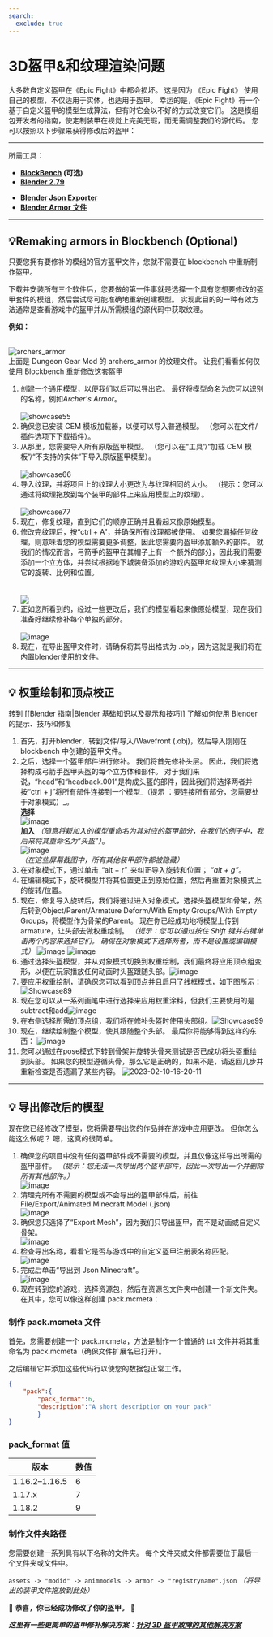 ```yaml
---
search:
  exclude: true
---
```

# 3D盔甲&和纹理渲染问题

大多数自定义盔甲在《Epic Fight》中都会损坏。 这是因为 《Epic Fight》 使用自己的模型，不仅适用于实体，也适用于盔甲。 幸运的是，《Epic Fight》有一个基于自定义盔甲的模型生成算法，但有时它会以不好的方式改变它们。 这是模组包开发者的指南，使定制装甲在视觉上完美无瑕，而无需调整我们的源代码。 您可以按照以下步骤来获得修改后的盔甲：

***
所需工具：<br>

* **[BlockBench](https://www.blockbench.net/) (可选)**<br>
* **[Blender 2.79](https://download.blender.org/release/Blender2.79/)**<br>
- **[Blender Json Exporter](https://github.com/Yesssssman/blender-json-exporter)**<br>
- **[Blender Armor 文件](https://drive.google.com/file/d/15xYnpmkmlJaEnw3Y7bykpqmjx1Rr9Koh/view?usp=share_link)**<br>

***
## 💡Remaking armors in Blockbench (Optional)
只要您拥有要修补的模组的官方盔甲文件，您就不需要在 blockbench 中重新制作盔甲。

下载并安装所有三个软件后，您要做的第一件事就是选择一个具有您想要修改的盔甲套件的模组，然后尝试尽可能准确地重新创建模型。 实现此目的的一种有效方法通常是查看游戏中的盔甲并从所需模组的源代码中获取纹理。

 **例如：**

<br>![archers_armor](https://user-images.githubusercontent.com/77132244/215155978-874a293e-71ea-4690-adf3-059e45a37ed8.png) <br>上面是 Dungeon Gear Mod 的 archers_armor 的纹理文件。 让我们看看如何仅使用 Blockbench 重新修改这套盔甲<br>
1. 创建一个通用模型，以便我们以后可以导出它。 最好将模型命名为您可以识别的名称，例如*Archer's Armor*。<br>  
   ![showcase55](https://user-images.githubusercontent.com/77132244/215159597-aac5fdb1-45f1-4084-8f18-50baae9df6f0.jpg)<br>
2. 确保您已安装 CEM 模板加载器，以便可以导入普通模型。 （您可以在文件/插件选项下下载插件）。<br>
3. 从那里，您需要导入所有原版盔甲模型。 （您可以在“工具”/“加载 CEM 模板”/“不支持的实体”下导入原版盔甲模型）。<br>  
   ![showcase66](https://user-images.githubusercontent.com/77132244/215161290-8ecb58ec-55e3-4297-8f46-48551a0769d7.jpg)<br>
4. 导入纹理，并将项目上的纹理大小更改为与纹理相同的大小。 （提示：您可以通过将纹理拖放到每个装甲的部件上来应用模型上的纹理）。<br>  
   ![showcase77](https://user-images.githubusercontent.com/77132244/215230534-6eb84ed6-1afb-4a44-bdf2-3ef98bfccdc6.jpg)<br>
5. 现在，修复纹理，直到它们的顺序正确并且看起来像原始模型。<br>
6. 修改完纹理后，按“ctrl + A”，并确保所有纹理都被使用。 如果您漏掉任何纹理，则意味着您的模型需要更多调整，因此您需要向盔甲添加额外的部件。 就我们的情况而言，弓箭手的盔甲在其帽子上有一个额外的部分，因此我们需要添加一个立方体，并尝试根据地下城装备添加的游戏内盔甲和纹理大小来猜测它的旋转、比例和位置。<br>  
   <br>  <a href="url"><img src="https://user-images.githubusercontent.com/77132244/215236925-8fcf459a-e972-4f2d-b43d-65667ce39e1e.jpg" align="center" ></a><br>
7. 正如您所看到的，经过一些更改后，我们的模型看起来像原始模型，现在我们准备好继续修补每个单独的部分。<br>  
   ![image](https://user-images.githubusercontent.com/77132244/215238157-3ddd8369-6f04-48f5-8d95-0623d833b3be.png)<br>
8. 现在，在导出盔甲文件时，请确保将其导出格式为 .obj，因为这就是我们将在内置blender使用的文件。<br>

***
## 💡 权重绘制和顶点校正
转到 [[Blender 指南|Blender 基础知识以及提示和技巧]] 了解如何使用 Blender 的提示、技巧和修复

1. 首先，打开blender，转到文件/导入/Wavefront (.obj)，然后导入刚刚在 blockbench 中创建的盔甲文件。
2. 之后，选择一个盔甲部件进行修补。 我们将首先修补头层。 因此，我们将选择构成弓箭手盔甲头盔的每个立方体和部件。 对于我们来说，“head”和“headback.001”是构成头盔的部件，因此我们将选择两者并按“ctrl + j”将所有部件连接到一个模型_（提示 ：要连接所有部分，您需要处于对象模式）_。  
   **选择**  
   ![image](https://user-images.githubusercontent.com/77132244/215290753-d88f7ed2-a32b-43bc-9e33-a35c273d04b9.png)  
   **加入** _（随意将新加入的模型重命名为其对应的盔甲部分，在我们的例子中，我后来将其重命名为“头盔”）_。  
   ![image](https://user-images.githubusercontent.com/77132244/215290768-f91985a4-31a5-4606-bd25-91b150ba0119.png)  
   _（在这些屏幕截图中，所有其他装甲部件都被隐藏）_
3. 在对象模式下，通过单击_“alt + r”_来纠正导入旋转和位置； _“alt + g”_。
4. 在编辑模式下，旋转模型并将其位置更正到原始位置，然后再重置对象模式上的旋转/位置。
5. 现在，修复导入旋转后，我们将通过进入对象模式，选择头盔模型和骨架，然后转到Object/Parent/Armature Deform/With Empty Groups/With Empty Groups，将模型作为骨架的Parent。 现在你已经成功地将模型上传到armature，让头部去做权重绘制。 _（提示：您可以通过按住 Shift 键并右键单击两个内容来选择它们。 确保在对象模式下选择两者，而不是设置或编辑模式）_ ![image](https://user-images.githubusercontent.com/77132244/218175943-dcde10ab-9f45-4fb3-a1ec-a2ec7f851483.png) ![image](https://user-images.githubusercontent.com/77132244/218176163-4972a8bf-a70d-4570-aafe-a0b9a0bbcb85.png)
6. 通过选择头盔模型，并从对象模式切换到权重绘制，我们最终将应用顶点组变形，以便在玩家播放任何动画时头盔跟随头部。![image](https://user-images.githubusercontent.com/77132244/218176695-4cfafe68-7010-4450-a5f8-93e3dff1f3dd.png)
7. 要应用权重绘制，请确保您可以看到顶点并且启用了线框模式，如下图所示：![Showcase89](https://user-images.githubusercontent.com/77132244/218177435-f9d01478-fbe0-45f9-b754-adf5d2efa745.jpg)
8. 现在您可以从一系列画笔中进行选择来应用权重涂料，但我们主要使用的是subtract和add![image](https://user-images.githubusercontent.com/77132244/218177593-95794246-6d9a-4caf-afa2-636b784b8d3a.png)
9. 在右侧选择所需的顶点组，我们将在修补头盔时使用头部组。![Showcase99](https://user-images.githubusercontent.com/77132244/218178265-69388152-b465-45e5-8ccd-cfe3e430dfb7.jpg)
10. 现在，继续绘制整个模型，使其跟随整个头部。 最后你将能够得到这样的东西： ![image](https://user-images.githubusercontent.com/77132244/218178527-210b4b77-5f16-4cf7-9310-6c2b3e2ce83a.png)
11. 您可以通过在pose模式下转到骨架并旋转头骨来测试是否已成功将头盔重绘到头部。 如果您的模型遵循头骨，那么它是正确的，如果不是，请返回几步并重新检查是否遗漏了某些内容。 ![2023-02-10-16-20-11](https://user-images.githubusercontent.com/77132244/218179173-df15dcba-97fa-4081-ad1d-cf1ffbcd92e8.gif)
***
## 💡 导出修改后的模型
现在您已经修改了模型，您将需要导出您的作品并在游戏中应用更改。 但你怎么能这么做呢？ 嗯，这真的很简单。

1. 确保您的项目中没有任何盔甲部件或不需要的模型，并且仅像这样导出所需的盔甲部件。 _（提示：您无法一次导出两个盔甲部件，因此一次导出一个并删除所有其他部件。）_  
   ![image](https://user-images.githubusercontent.com/77132244/218179518-18c8d979-68af-44ff-989a-aa55ebb6c239.png)
2. 清理完所有不需要的模型或不会导出的盔甲部件后，前往File/Export/Animated Minecraft Model  (.json)  
   ![image](https://user-images.githubusercontent.com/77132244/218179838-bbc7d557-8525-4ab8-beaf-41211bf334fd.png)
3. 确保您只选择了“Export Mesh”，因为我们只导出盔甲，而不是动画或自定义骨架。  
   ![image](https://user-images.githubusercontent.com/77132244/218179992-0f54bb48-99b6-45c2-8166-107668b200e7.png)
4. 检查导出名称，看看它是否与游戏中的自定义盔甲注册表名称匹配。  
   ![image](https://user-images.githubusercontent.com/77132244/218180136-b229edd0-3941-4a68-b82b-dfc0fcf80bca.png)
5. 完成后单击“导出到 Json Minecraft”。  
   ![image](https://user-images.githubusercontent.com/77132244/218180246-7c04c4ad-ad96-4361-b43a-3ff434de419d.png)
6. 现在转到您的游戏，选择资源包，然后在资源包文件夹中创建一个新文件夹。 在其中，您可以像这样创建 pack.mcmeta：
### 制作 pack.mcmeta 文件

首先，您需要创建一个 pack.mcmeta，方法是制作一个普通的 txt 文件并将其重命名为 pack.mcmeta（确保文件扩展名已打开）。

之后编辑它并添加这些代码行以使您的数据包正常工作。
```JSON
{
    "pack":{
        "pack_format":6,
        "description":"A short description on your pack"
        }
}
```

### pack_format 值

| 版本            | 数值 |
| ------------- | -- |
| 1.16.2–1.16.5 | 6  |
| 1.17.x        | 7  |
| 1.18.2        | 9  |

### 制作文件夹路径

您需要创建一系列具有以下名称的文件夹。 每个文件夹或文件都需要位于最后一个文件夹或文件中。

`assets -> "modid" -> animmodels -> armor -> "registryname".json` _（将导出的装甲文件拖放到此处）_


🎉 **恭喜，你已经成功修改了你的盔甲。** 🎉


**_这里有一些更简单的盔甲修补解决方案：[针对 3D 盔甲故障的其他解决方案](3Darmor_page2.zh.md)_**
